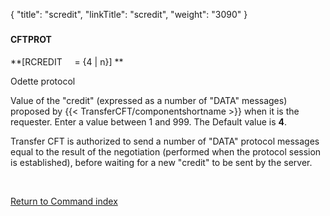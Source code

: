 {
    "title": "scredit",
    "linkTitle": "scredit",
    "weight": "3090"
}<span id="scredit"></span>

### 

#### CFTPROT

**\[RCREDIT     = {4
| n}\] **

Odette protocol

Value of the "credit" (expressed as a number of "DATA"
messages) proposed by {{< TransferCFT/componentshortname  >}} when it is the requester. Enter a value
between 1 and 999. The Default value is **4**.

<span class="mc-variable axway_variables.Component_Short_Name variable">Transfer CFT</span> is authorized to send a number of "DATA" protocol
messages equal to the result of the negotiation (performed when the protocol
session is established), before waiting for a new "credit" to
be sent by the server.

 

[Return to Command index](../../)
